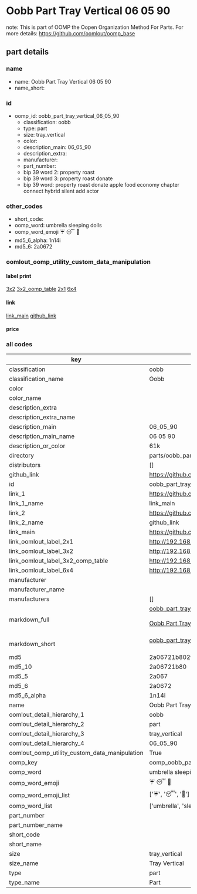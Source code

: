 # Oobb Part Tray Vertical 06 05 90  

note: This is part of OOMP the Oopen Organization Method For Parts. For more details: https://github.com/oomlout/oomp_base

##  part details





### name
* name: Oobb Part Tray Vertical 06 05 90
* name_short: 
### id
* oomp_id: oobb_part_tray_vertical_06_05_90
  * classification: oobb
  * type: part
  * size: tray_vertical
  * color: 
  * description_main: 06_05_90
  * description_extra: 
  * manufacturer: 
  * part_number: 
  * bip 39 word 2: property roast
  * bip 39 word 3: property roast donate
  * bip 39 word: property roast donate apple food economy chapter connect hybrid silent add actor

### other_codes
* short_code: 
* oomp_word: umbrella sleeping dolls
* oomp_word_emoji :umbrella: :sleeping: :dolls:
* md5_6_alpha: 1n14i
* md5_6: 2a0672






### oomlout_oomp_utility_custom_data_manipulation
#### label print
[3x2](http://192.168.1.245:1112/?label=oomp%201n14i)
[3x2_oomp_table](http://192.168.1.107:1112/?label=oomp%201n14i)
[2x1](http://192.168.1.242:1112/?label=oomp%201n14i)
[6x4](http://192.168.1.55:1112/?label=oomp%201n14i)    

#### link

[link_main](https://github.com/oomlout/oomlout_oomp_current_version_messy/tree/main/parts/oobb_part_tray_vertical_06_05_90) [github_link](https://github.com/oomlout/oomlout_oomp_part_src/tree/main/parts/oobb_part_tray_vertical_06_05_90)                             

#### price







### all codes 
| key | value |  
| --- | --- |  
| classification | oobb |  
| classification_name | Oobb |  
| color |  |  
| color_name |  |  
| description_extra |  |  
| description_extra_name |  |  
| description_main | 06_05_90 |  
| description_main_name | 06 05 90 |  
| description_or_color | 61k |  
| directory | parts/oobb_part_tray_vertical_06_05_90 |  
| distributors | [] |  
| github_link | https://github.com/oomlout/oomlout_oomp_part_src/tree/main/parts/oobb_part_tray_vertical_06_05_90 |  
| id | oobb_part_tray_vertical_06_05_90 |  
| link_1 | https://github.com/oomlout/oomlout_oomp_current_version_messy/tree/main/parts/oobb_part_tray_vertical_06_05_90 |  
| link_1_name | link_main |  
| link_2 | https://github.com/oomlout/oomlout_oomp_part_src/tree/main/parts/oobb_part_tray_vertical_06_05_90 |  
| link_2_name | github_link |  
| link_main | https://github.com/oomlout/oomlout_oomp_current_version_messy/tree/main/parts/oobb_part_tray_vertical_06_05_90 |  
| link_oomlout_label_2x1 | http://192.168.1.242:1112/?label=oomp%201n14i |  
| link_oomlout_label_3x2 | http://192.168.1.245:1112/?label=oomp%201n14i |  
| link_oomlout_label_3x2_oomp_table | http://192.168.1.107:1112/?label=oomp%201n14i |  
| link_oomlout_label_6x4 | http://192.168.1.55:1112/?label=oomp%201n14i |  
| manufacturer |  |  
| manufacturer_name |  |  
| manufacturers | [] |  
| markdown_full | [oobb_part_tray_vertical_06_05_90](https://github.com/oomlout/oomlout_oomp_current_version_messy/tree/main/parts/oobb_part_tray_vertical_06_05_90)<br>[](https://github.com/oomlout/oomlout_oomp_current_version_messy/tree/main/parts/oobb_part_tray_vertical_06_05_90)<br>[Oobb Part Tray Vertical 06 05 90](https://github.com/oomlout/oomlout_oomp_current_version_messy/tree/main/parts/oobb_part_tray_vertical_06_05_90)<br><br> |  
| markdown_short | [oobb_part_tray_vertical_06_05_90](https://github.com/oomlout/oomlout_oomp_current_version_messy/tree/main/parts/oobb_part_tray_vertical_06_05_90)<br><br> |  
| md5 | 2a06721b802f24cd18ad60aa822ec563 |  
| md5_10 | 2a06721b80 |  
| md5_5 | 2a067 |  
| md5_6 | 2a0672 |  
| md5_6_alpha | 1n14i |  
| name | Oobb Part Tray Vertical 06 05 90 |  
| oomlout_detail_hierarchy_1 | oobb |  
| oomlout_detail_hierarchy_2 | part |  
| oomlout_detail_hierarchy_3 | tray_vertical |  
| oomlout_detail_hierarchy_4 | 06_05_90 |  
| oomlout_oomp_utility_custom_data_manipulation | True |  
| oomp_key | oomp_oobb_part_tray_vertical_06_05_90 |  
| oomp_word | umbrella sleeping dolls |  
| oomp_word_emoji | :umbrella: :sleeping: :dolls: |  
| oomp_word_emoji_list | [':umbrella:', ':sleeping:', ':dolls:'] |  
| oomp_word_list | ['umbrella', 'sleeping', 'dolls'] |  
| part_number |  |  
| part_number_name |  |  
| short_code |  |  
| short_name |  |  
| size | tray_vertical |  
| size_name | Tray Vertical |  
| type | part |  
| type_name | Part |  
